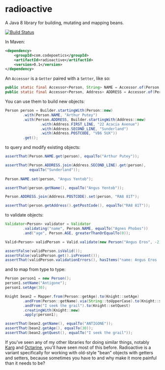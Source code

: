 radioactive
===========

A Java 8 library for building, mutating and mapping beans.

[![Build Status](https://travis-ci.org/poetix/radioactive.svg?branch=master)](https://travis-ci.org/poetix/radioactive)

In Maven:

```xml
<dependency>
    <groupId>com.codepoetics</groupId>
    <artifactId>radioactive</artifactId>
    <version>0.1</version>
</dependency>
```

An ```Accessor``` is a ```Getter``` paired with a ```Setter```, like so:

```java
public static final Accessor<Person, String> NAME = Accessor.of(Person::getName, Person::setName);
public static final Accessor<Person, Address> ADDRESS = Accessor.of(Person::getAddress, Person::setAddress);
```

You can use them to build new objects:

```java
Person person = Builder.startingWith(Person::new)
        .with(Person.NAME, "Arthur Putey")
        .with(Person.ADDRESS, Builder.startingWith(Address::new)
                .with(Address.FIRST_LINE, "22 Acacia Avenue")
                .with(Address.SECOND_LINE, "Sunderland")
                .with(Address.POSTCODE, "VB6 5UX"))
        .get();
```

to query and modify existing objects:

```java
assertThat(Person.NAME.get(person), equalTo("Arthur Putey"));

assertThat(Person.ADDRESS.join(Address.SECOND_LINE).get(person),
           equalTo("Sunderland"));
           
Person.NAME.set(person, "Angus Yentob");

assertThat(person.getName(), equalTo("Angus Yentob"));

Person.ADDRESS.join(Address.POSTCODE).set(person, "RA8 81T");

assertThat(person.getAddress().getPostCode(), equalTo("RA8 81T"));
```

to validate objects:

```java
Validator<Person> validator = Validator
        .validating("name", Person.NAME, equalTo("Agnes Phobos"))
        .and("age", Person.AGE, greaterThanOrEqualTo(0));

Valid<Person> validPerson = Valid.validate(new Person("Angus Eros", -2), validator);

assertFalse(validPerson.isValid());
assertFalse(validPerson.get().isPresent());
assertThat(validPerson.validationErrors(), hasItems("name: Angus Eros != Agnes Phobos", "age: -2 < 0"));
```

and to map from type to type:

```java
Person person1 = new Person();
person1.setName("Antigone");
person1.setAge(30);

Knight bean2 = Mapper.from(Person::getAge).to(Knight::setAge)
        .andFrom(Person::getName).via(String::toUpperCase).to(Knight::setName)
        .andFrom("I seek the grail").to(Knight::setQuest)
        .creatingWith(Knight::new)
        .apply(person1);

assertThat(bean2.getName(), equalTo("ANTIGONE"));
assertThat(bean2.getAge(), equalTo(30));
assertThat(bean2.getQuest(), equalTo("I seek the grail"));
```

If you've seen any of my other libraries for doing similar things, notably [Karg](http://github.com/youdevise/karg) and [Octarine](http://github.com/poetix/octarine), you'll have seen most of this before. Radioactive is a variant specifically for working with old-style "bean" objects with getters and setters, because sometimes you have to and why make it more painful than it needs to be?